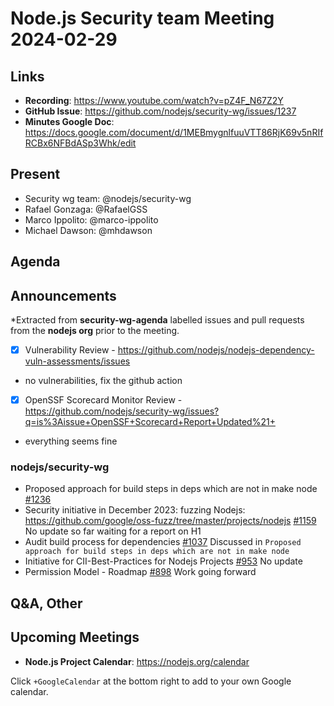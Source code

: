 # Node.js  Security team Meeting 2024-02-29

## Links

* **Recording**: <https://www.youtube.com/watch?v=pZ4F_N67Z2Y>
* **GitHub Issue**: <https://github.com/nodejs/security-wg/issues/1237>
* **Minutes Google Doc**: <https://docs.google.com/document/d/1MEBmygnlfuuVTT86RjK69v5nRIfRCBx6NFBdASp3Whk/edit>

## Present

* Security wg team: @nodejs/security-wg
* Rafael Gonzaga: @RafaelGSS
* Marco Ippolito: @marco-ippolito
* Michael Dawson: @mhdawson

## Agenda

## Announcements

*Extracted from **security-wg-agenda** labelled issues and pull requests from the **nodejs org** prior to the meeting.

* [X] Vulnerability Review - <https://github.com/nodejs/nodejs-dependency-vuln-assessments/issues>
* no vulnerabilities, fix the github action
* [X] OpenSSF Scorecard Monitor Review - <https://github.com/nodejs/security-wg/issues?q=is%3Aissue+OpenSSF+Scorecard+Report+Updated%21+>
* everything seems fine

### nodejs/security-wg

* Proposed approach for build steps in deps which are not in make node  [#1236](https://github.com/nodejs/security-wg/issues/1236)
* Security initiative in December 2023: fuzzing Nodejs: <https://github.com/google/oss-fuzz/tree/master/projects/nodejs> [#1159](https://github.com/nodejs/security-wg/issues/1159)
No update so far waiting for a report on H1
* Audit build process for dependencies [#1037](https://github.com/nodejs/security-wg/issues/1037)
Discussed in `Proposed approach for build steps in deps which are not in make node`
* Initiative for CII-Best-Practices for Nodejs Projects [#953](https://github.com/nodejs/security-wg/issues/953)
No update
* Permission Model - Roadmap [#898](https://github.com/nodejs/security-wg/issues/898)
Work going forward

## Q&A, Other

## Upcoming Meetings

* **Node.js Project Calendar**: <https://nodejs.org/calendar>

Click `+GoogleCalendar` at the bottom right to add to your own Google calendar.
